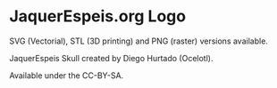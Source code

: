 JaquerEspeis.org Logo
=====================

SVG (Vectorial), STL (3D printing) and PNG (raster) versions available.

JaquerEspeis Skull created by Diego Hurtado (Ocelotl).

Available under the CC-BY-SA.


